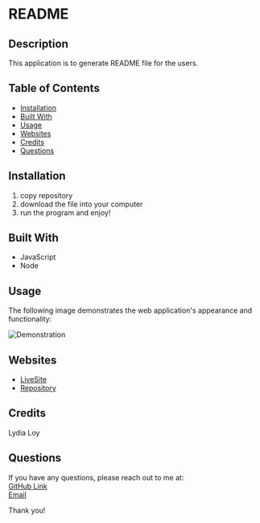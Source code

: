 # README

## Description
This application is to generate README file for the users. 

## Table of Contents
* [Installation](#installation)
* [Built With](#builtwith)
* [Usage](#usage)
* [Websites](#websites)
* [Credits](#credits)
* [Questions](#questions)

## Installation 
  1. copy repository
  2. download the file into your computer
  3. run the program and enjoy!

## Built With
* JavaScript
* Node
  
## Usage 
The following image demonstrates the web application's appearance and functionality:
<p><img src="./src/README-generator.gif" alt="Demonstration"/></p>

## Websites
* [LiveSite](https://flowingcityloy.github.io/README-generator/)
* [Repository](https://github.com/flowingcityloy/README-generator)

## Credits
Lydia Loy
    
## Questions
  
  If you have any questions, please reach out to me at:<br>
  <a href="https://github.com/flowingcityloy">GitHub Link</a><br>
  <a href="mailto:lydia_art@yahoo.com">Email</a>

  Thank you!
    

